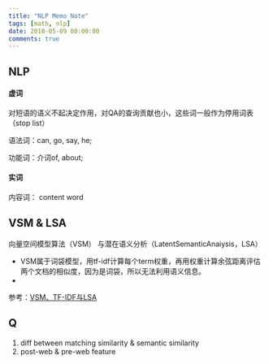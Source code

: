 ```yaml
---
title: "NLP Memo Note"
tags: [math, nlp]
date: 2018-05-09 00:00:00
comments: true
---  
```


## NLP  

#### 虚词

对短语的语义不起决定作用，对QA的查询贡献也小，这些词一般作为停用词表（stop list）

语法词：can, go, say, he;

功能词：介词of, about;  

<!--more-->  

#### 实词

内容词： content word

## VSM & LSA  

向量空间模型算法（VSM） 与潜在语义分析（LatentSemanticAnaiysis，LSA） 

* VSM属于词袋模型，用tf-idf计算每个term权重，再用权重计算余弦距离评估两个文档的相似度，因为是词袋，所以无法利用语义信息。
* 

参考：[VSM、TF-IDF与LSA](https://www.zybuluo.com/frank-shaw/note/144669)  

## Q  

1. diff between matching similarity & semantic similarity  
2. post-web & pre-web feature